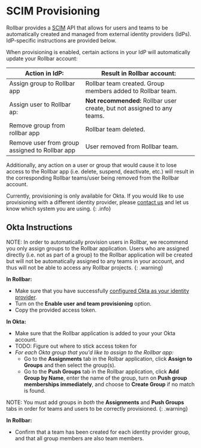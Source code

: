 # SCIM Provisioning

Rollbar provides a [SCIM](https://en.wikipedia.org/wiki/System_for_Cross-domain_Identity_Management) API that allows for users and teams to be automatically created and managed from external identity providers (IdPs).  IdP-specific instructions are provided below.

When provisioning is enabled, certain actions in your IdP will automatically update your Rollbar account:

| Action in IdP: | Result in Rollbar account: |
|----------------|----------------------------|
| Assign group to Rollbar app | Rollbar team created. Group members added to Rollbar team.|
| Assign user to Rollbar ap: | **Not recommended:**  Rollbar user create, but not assigned to any teams. |
| Remove group from rollbar app | Rollbar team deleted. |
| Remove user from group assigned to Rollbar app | User removed from  Rollbar team. |

Additionally, any action on a user or group that would cause it to lose access to the Rollbar app (i.e. delete, suspend, deactivate, etc.) will result in the corresponding Rollbar teams/user being removed from the Rollbar account.

Currently, provisioning is only available for Okta.  If you would like to use provisioning with a different identity provider, please [contact us](mailto:support@rollbar.com) and let us know which system you are using.
{: .info}

## Okta Instructions

NOTE: In order to automatically provision users in Rollbar, we recommend you only assign groups to the Rollbar application.  Users who are assigned directly (i.e. not as part of a group) to the Rollbar application will be created but will not be automatically assigned to any teams in your account, and thus will not be able to access any Rollbar projects.
{: .warning}

**In Rollbar:**

* Make sure that you have successfully [configured Okta as your identity provider](../saml/#okta).
* Turn on the **Enable user and team provisioning** option.
* Copy the provided access token.

**In Okta:**

* Make sure that the Rollbar application is added to your your Okta account.
* TODO:  Figure out where to stick access token for 
* _For each Okta group that you'd like to assign to the Rollbar app:_
  * Go to the **Assignments** tab in the Rolbar application, click **Assign to Groups** and then select the group(s). 
  * Go to the **Push Groups** tab in the Rollbar application, click **Add Group by Name**, enter the name of the group, turn on **Push group memberships immediately**, and choose to **Create Group** if no match is found.

NOTE: You must add groups in _both_ the **Assignments** and **Push Groups** tabs in order for teams and users to be correctly provisioned. 
{: .warning}

**In Rollbar:**

* Confirm that a team has been created for each identity provider group, and that all group members are also team members.
